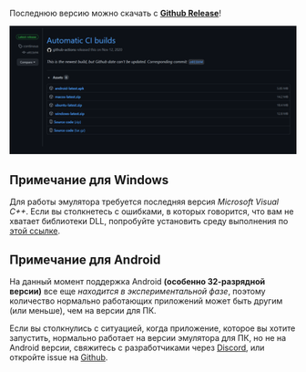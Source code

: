 Последнюю версию можно скачать с [**Github Release**](https://github.com/EKA2L1/EKA2L1/releases/tag/continous)!

![release_shot](/assets/download/release_page.png)

## Примечание для Windows

Для работы эмулятора требуется последняя версия *Microsoft Visual C++*. Если вы столкнетесь с ошибками, в которых говорится, что вам не хватает библиотеки DLL, попробуйте
установить среду выполнения по [этой ссылке](https://support.microsoft.com/vi-vn/help/2977003/the-latest-supported-visual-c-downloads).

## Примечание для Android

На данный момент поддержка Android **(особенно 32-разрядной версии)** все еще *находится в экспериментальной фазе*, поэтому количество нормально работающих приложений может быть другим (или меньше),
чем на версии для ПК.

Если вы столкнулись с ситуацией, когда приложение, которое вы хотите запустить, нормально работает на версии эмулятора для ПК, но не на Android версии, свяжитесь с разработчиками через [Discord](https://discord.gg/5Bm5SJ9),
или откройте issue на [Github](https://github.com/EKA2L1/EKA2L1/issues).

